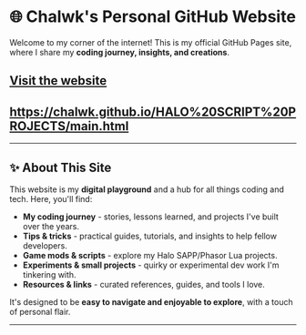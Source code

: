 # 🌐 Chalwk's Personal GitHub Website

Welcome to my corner of the internet! This is my official GitHub Pages site, where I share my **coding journey, insights, and creations**.

## [Visit the website](https://chalwk.github.io./)
## https://chalwk.github.io/HALO%20SCRIPT%20PROJECTS/main.html

---

## ✨ About This Site

This website is my **digital playground** and a hub for all things coding and tech. Here, you'll find:

- **My coding journey** - stories, lessons learned, and projects I've built over the years.
- **Tips & tricks** - practical guides, tutorials, and insights to help fellow developers.
- **Game mods & scripts** - explore my Halo SAPP/Phasor Lua projects.
- **Experiments & small projects** - quirky or experimental dev work I'm tinkering with.
- **Resources & links** - curated references, guides, and tools I love.

It's designed to be **easy to navigate and enjoyable to explore**, with a touch of personal flair.

---